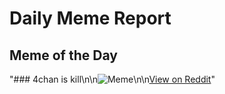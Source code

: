 # Daily Meme Report

## Meme of the Day
"### 4chan is kill\n\n![Meme](https://i.redd.it/wdvvabcv43ve1.gif)\n\n[View on Reddit](https://redd.it/1k06jsm)"

